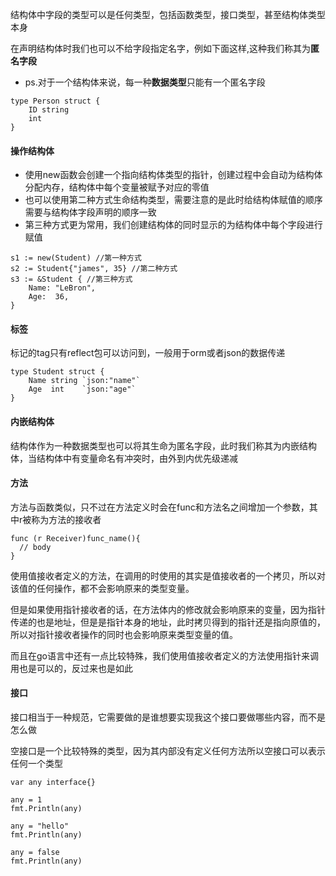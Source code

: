 结构体中字段的类型可以是任何类型，包括函数类型，接口类型，甚至结构体类型本身

在声明结构体时我们也可以不给字段指定名字，例如下面这样,这种我们称其为**匿名字段**
- ps.对于一个结构体来说，每一种**数据类型**只能有一个匿名字段
```
type Person struct {
	ID string
	int
}
```

#### 操作结构体
- 使用new函数会创建一个指向结构体类型的指针，创建过程中会自动为结构体分配内存，结构体中每个变量被赋予对应的零值
- 也可以使用第二种方式生命结构类型，需要注意的是此时给结构体赋值的顺序需要与结构体字段声明的顺序一致
- 第三种方式更为常用，我们创建结构体的同时显示的为结构体中每个字段进行赋值

```
s1 := new(Student) //第一种方式
s2 := Student{"james", 35} //第二种方式
s3 := &Student { //第三种方式
	Name: "LeBron",
	Age:  36,
}
```

#### 标签
标记的tag只有reflect包可以访问到，一般用于orm或者json的数据传递
```
type Student struct {
	Name string `json:"name"`
	Age  int    `json:"age"`
}
```

#### 内嵌结构体
结构体作为一种数据类型也可以将其生命为匿名字段，此时我们称其为内嵌结构体，当结构体中有变量命名有冲突时，由外到内优先级递减

#### 方法
方法与函数类似，只不过在方法定义时会在func和方法名之间增加一个参数，其中r被称为方法的接收者
```
func (r Receiver)func_name(){
  // body
}
```

使用值接收者定义的方法，在调用的时使用的其实是值接收者的一个拷贝，所以对该值的任何操作，都不会影响原来的类型变量。

但是如果使用指针接收者的话，在方法体内的修改就会影响原来的变量，因为指针传递的也是地址，但是是指针本身的地址，此时拷贝得到的指针还是指向原值的，所以对指针接收者操作的同时也会影响原来类型变量的值。

而且在go语言中还有一点比较特殊，我们使用值接收者定义的方法使用指针来调用也是可以的，反过来也是如此

#### 接口
接口相当于一种规范，它需要做的是谁想要实现我这个接口要做哪些内容，而不是怎么做

空接口是一个比较特殊的类型，因为其内部没有定义任何方法所以空接口可以表示任何一个类型
```
var any interface{}

any = 1
fmt.Println(any)

any = "hello"
fmt.Println(any)

any = false
fmt.Println(any)
```